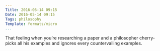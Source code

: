 ```yaml
---
Title: 2016-05-14 09:15
Date: 2016-05-14 09:15
Tags: philosophy
Template: formats/micro
...
```


That feeling when you’re researching a paper and a philosopher cherry-picks all his examples and ignores every countervailing examples.
